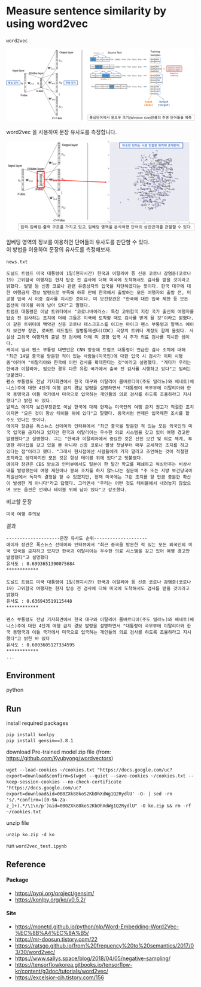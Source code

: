 # Measure sentence similarity by using word2vec 

`word2vec`  
<p align="center">
  <img src="readme/img1.png" alt="model" style="width:700px;"/>
</p>

word2vec 을 사용하여 문장 유사도를 측정합니다.
<p align="center">
  <img src="readme/img2.png" alt="model" style="width:650px;"/>
</p>   

임베딩 영역의 정보를 이용하면 단어들의 유사도를 판단할 수 있다.   
이 방법을 이용하여 문장의 유사도를 측정해보자. 


`news.txt`
```
도널드 트럼프 미국 대통령이 1일(현지시간) 한국과 이탈리아 등 신종 코로나 감염증(코로나 19) 고위험국 여행자는 현지 탑승 전 검사에 더해 미국에 도착해서도 검사를 받을 것이라고 밝혔다. 발열 등 신종 코로나 관련 유증상자의 입국을 차단하겠다는 뜻이다. 한국 대구에 대한 여행금지 경보 발령으로 부족해 하루 만에 한국에서 출발하는 모든 여행자의 출발 전, 미 공항 입국 시 이중 검사를 지시한 것이다. 미 보건장관은 "한국에 대한 입국 제한 등 모든 옵션이 테이블 위에 남아 있다"고 말했다.
트럼프 대통령은 이날 트위터에서 "코로나바이러스: 특정 고위험국 지정 국가 출신의 여행자를 탑승 전 검사하는 조치에 더해 그들은 미국에 도착할 때도 검사를 받게 될 것"이라고 밝혔다. 이 같은 트위터에 백악관 신종 코로나 태스크포스를 이끄는 마이크 펜스 부통령과 알렉스 에이자 보건부 장관, 로버트 레드필드 질병통제센터(CDC) 국장의 트위터 계정도 함께 올렸다. 사실상 고위국 여행자의 출발 전 검사에 더해 미 공항 입국 시 추가 의료 검사를 지시한 셈이다.
케이시 밀러 펜스 부통령 대변인은 CNN 방송에 트럼프 대통령이 언급한 검사 조치에 대해 "최근 14일 중국을 방문한 적이 있는 사람들(미국인)에 대한 입국 시 검사가 이미 시행 중"이라며 "이탈리아와 한국에 이런 검사를 확대한다는 것"이라고 설명했다. "게다가 우리는 한국과 이탈리아, 필요한 경우 다른 유럽 국가에서 출국 전 검사를 시행하고 있다"고 밀러는 덧붙였다.
펜스 부통령도 전날 기자회견에서 한국 대구와 이탈리아 롬바르디아(주도 밀라노)와 베네토(베니스)주에 대한 4단계 여행 금지 경보 발령을 설명하면서 "대통령이 국무부에 이탈리아와 한국 동맹국과 이들 국가에서 미국으로 입국하는 개인들의 의료 검사를 하도록 조율하라고 지시했다"고 밝힌 바 있다.
알렉스 에이자 보건부장관도 이날 한국에 대해 현재는 미국인의 여행 금지 권고가 적절한 조치이지만 "모든 것이 항상 테이블 위에 있다"고 말했다. 중국처럼 언제든 입국제한 조치를 할 수도 있다는 뜻이다.
에이자 장관은 폭스뉴스 선데이와 인터뷰에서 "최근 중국을 방문한 적 있는 모든 외국인의 미국 입국을 금지하고 있지만 한국과 이탈리아는 우수한 의료 시스템을 갖고 있어 여행 경고만 발령했다"고 설명했다. 그는 "한국과 이탈리아에서 중요한 것은 선진 보건 및 의료 체계, 투명한 리더십을 갖고 있을 뿐 아니라 신종 코로나 발생 첫날부터 매우 공세적인 조치를 하고 있다는 점"이라고 했다. "그래서 현시점에선 사람들에게 가지 말라고 조언하는 것이 적절한 조치라고 생각하지만 모든 것은 항상 테이블 위에 있다"고 덧붙였다.
에이자 장관은 CBS 방송과 인터뷰에서도 일본이 한 달간 학교를 폐쇄하고 워싱턴주는 비상사태를 발령했는데 여행 제한이나 봉쇄 조치를 하지 않느냐는 질문에 "주 또는 지방 보건당국이 최일선에서 독자적 결정을 할 수 있겠지만, 현재 미국에는 그런 조치를 할 만큼 충분한 확산이 발생한 게 아니다"라고 답했다. 그러면서 "우리는 어떤 것도 테이블에서 내려놓지 않았으며 모든 옵션은 언제나 테이블 위에 남아 있다"고 강조했다.
```
비교할 문장
```
미국 여행 주의보
```
결과
```
--------------------문장 유사도 순위--------------------
에이자 장관은 폭스뉴스 선데이와 인터뷰에서 "최근 중국을 방문한 적 있는 모든 외국인의 미국 입국을 금지하고 있지만 한국과 이탈리아는 우수한 의료 시스템을 갖고 있어 여행 경고만 발령했다"고 설명했다
유사도 : 0.6993651390075684
************

도널드 트럼프 미국 대통령이 1일(현지시간) 한국과 이탈리아 등 신종 코로나 감염증(코로나 19) 고위험국 여행자는 현지 탑승 전 검사에 더해 미국에 도착해서도 검사를 받을 것이라고 밝혔다
유사도 : 0.636943519115448
************

펜스 부통령도 전날 기자회견에서 한국 대구와 이탈리아 롬바르디아(주도 밀라노)와 베네토(베니스)주에 대한 4단계 여행 금지 경보 발령을 설명하면서 "대통령이 국무부에 이탈리아와 한국 동맹국과 이들 국가에서 미국으로 입국하는 개인들의 의료 검사를 하도록 조율하라고 지시했다"고 밝힌 바 있다
유사도 : 0.6003605127334595
************
...
```

## Environment
python

## Run
install required packages
```
pip install konlpy
pip install gensim==3.8.1
```
download Pre-trained model zip file (from: https://github.com/Kyubyong/wordvectors) 
```
wget --load-cookies ~/cookies.txt "https://docs.google.com/uc?export=download&confirm=$(wget --quiet --save-cookies ~/cookies.txt --keep-session-cookies --no-check-certificate 'https://docs.google.com/uc?export=download&id=0B0ZXk88koS2KbDhXdWg1Q2RydlU' -O- | sed -rn 's/.*confirm=([0-9A-Za-z_]+).*/\1\n/p')&id=0B0ZXk88koS2KbDhXdWg1Q2RydlU" -O ko.zip && rm -rf ~/cookies.txt
```
unzip file
```
unzip ko.zip -d ko
```

run `word2vec_test.ipynb`

## Reference
#### Package
* https://pypi.org/project/gensim/
* https://konlpy.org/ko/v0.5.2/
#### Site
* https://monetd.github.io/python/nlp/Word-Embedding-Word2Vec-%EC%8B%A4%EC%8A%B5/
* https://mr-doosun.tistory.com/22
* https://ratsgo.github.io/from%20frequency%20to%20semantics/2017/03/30/word2vec/
* https://www.sallys.space/blog/2018/04/05/negative-sampling/
* https://tensorflowkorea.gitbooks.io/tensorflow-kr/content/g3doc/tutorials/word2vec/
* https://excelsior-cjh.tistory.com/156
